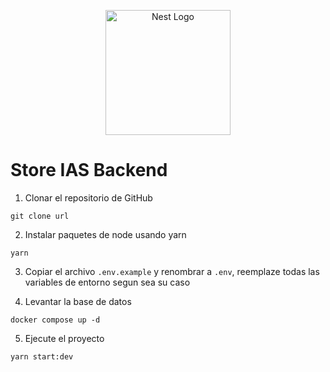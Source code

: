 <p align="center">
  <a href="http://nestjs.com/" target="blank"><img src="https://nestjs.com/img/logo-small.svg" width="200" alt="Nest Logo" /></a>
</p>

# Store IAS Backend

1. Clonar el repositorio de GitHub

```
git clone url
```

2. Instalar paquetes de node usando yarn

```
yarn
```

3. Copiar el archivo `.env.example` y renombrar a `.env`, reemplaze todas las variables de entorno segun sea su caso

4. Levantar la base de datos

```
docker compose up -d
```

5. Ejecute el proyecto

```
yarn start:dev
```
